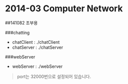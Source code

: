 2014-03 Computer Network
======
##141082 조부용

###chatting
- chatClient : ./chatClient <IP> <port> <username>
- chatServer : ./chatServer <port>

###webServer
- webServer : ./webServer
> port는 32000번으로 설정되어 있습니다.
